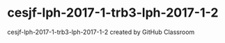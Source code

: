 # cesjf-lph-2017-1-trb3-lph-2017-1-2
cesjf-lph-2017-1-trb3-lph-2017-1-2 created by GitHub Classroom
